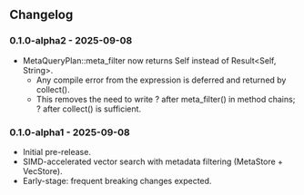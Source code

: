 ## Changelog

### 0.1.0-alpha2 - 2025-09-08
- MetaQueryPlan::meta_filter now returns Self instead of Result<Self, String>.
    - Any compile error from the expression is deferred and returned by collect().
    - This removes the need to write ? after meta_filter() in method chains; ? after collect() is sufficient.    

### 0.1.0-alpha1 - 2025-09-08
- Initial pre-release.
- SIMD-accelerated vector search with metadata filtering (MetaStore + VecStore).
- Early-stage: frequent breaking changes expected.

